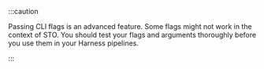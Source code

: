 :::caution

Passing CLI flags is an advanced feature. Some flags might not work in the context of STO. You should test your flags and arguments thoroughly before you use them in your Harness pipelines.  

:::